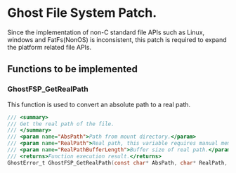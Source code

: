 # Ghost File System Patch.
Since the implementation of non-C standard file APIs such as Linux, windows and FatFs(NonOS) is inconsistent, this patch is required to expand the platform related file APIs.

## Functions to be implemented
### GhostFSP_GetRealPath
This function is used to convert an absolute path to a real path.
```C
/// <summary>
/// Get the real path of the file.
/// </summary>
/// <param name="AbsPath">Path from mount directory.</param>
/// <param name="RealPath">Real path, this variable requires manual memory allocation.</param>
/// <param name="RealPathBufferLength">Buffer size of real path.</param>
/// <returns>Function execution result.</returns>
GhostError_t GhostFSP_GetRealPath(const char* AbsPath, char* RealPath, size_t RealPathBufferLength);
```


